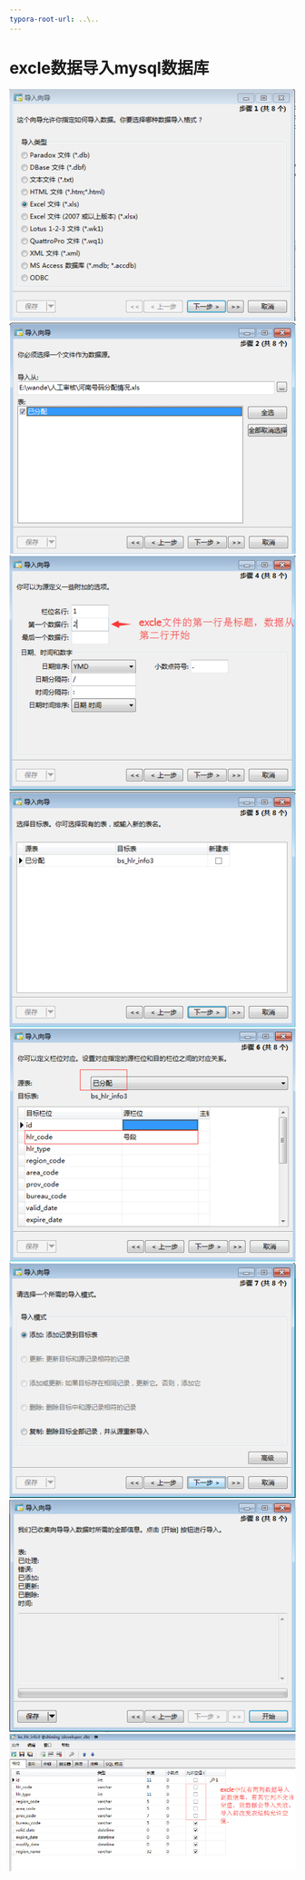 ```yaml
---
typora-root-url: ..\..
---
```


# excle数据导入mysql数据库

![](/images/db/mysql/excle数据导入mysql数据库/1.png)  
![](/images/db/mysql/excle数据导入mysql数据库/2.png)  
![](/images/db/mysql/excle数据导入mysql数据库/3.png)  
![](/images/db/mysql/excle数据导入mysql数据库/4.png)  
![](/images/db/mysql/excle数据导入mysql数据库/5.png)  
![](/images/db/mysql/excle数据导入mysql数据库/6.png)  
![](/images/db/mysql/excle数据导入mysql数据库/7.png)  
![](/images/db/mysql/excle数据导入mysql数据库/8.png)  